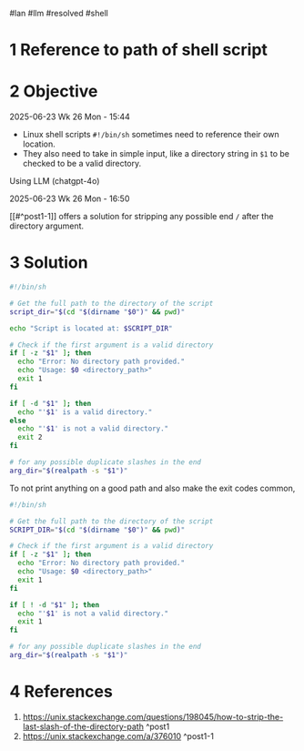 #lan #llm #resolved #shell
# 1 Reference to path of shell script

# 2 Objective

2025-06-23 Wk 26 Mon - 15:44

- Linux shell scripts `#!/bin/sh` sometimes need to reference their own location. 
- They also need to take in simple input, like a directory string in `$1` to be checked to be a valid directory.

Using LLM (chatgpt-4o)

2025-06-23 Wk 26 Mon - 16:50

[[#^post1-1]] offers a solution for stripping any possible end `/` after the directory argument.

# 3 Solution

```sh
#!/bin/sh

# Get the full path to the directory of the script
script_dir="$(cd "$(dirname "$0")" && pwd)"

echo "Script is located at: $SCRIPT_DIR"

# Check if the first argument is a valid directory
if [ -z "$1" ]; then
  echo "Error: No directory path provided."
  echo "Usage: $0 <directory_path>"
  exit 1
fi

if [ -d "$1" ]; then
  echo "'$1' is a valid directory."
else
  echo "'$1' is not a valid directory."
  exit 2
fi

# for any possible duplicate slashes in the end
arg_dir="$(realpath -s "$1")"

```

To not print anything on a good path and also make the exit codes common, 

```sh
#!/bin/sh

# Get the full path to the directory of the script
SCRIPT_DIR="$(cd "$(dirname "$0")" && pwd)"

# Check if the first argument is a valid directory
if [ -z "$1" ]; then
  echo "Error: No directory path provided."
  echo "Usage: $0 <directory_path>"
  exit 1
fi

if [ ! -d "$1" ]; then
  echo "'$1' is not a valid directory."
  exit 1
fi

# for any possible duplicate slashes in the end
arg_dir="$(realpath -s "$1")"
```

# 4 References
1. https://unix.stackexchange.com/questions/198045/how-to-strip-the-last-slash-of-the-directory-path ^post1
2. https://unix.stackexchange.com/a/376010 ^post1-1